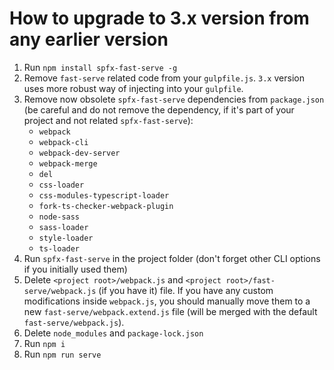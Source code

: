 # How to upgrade to 3.x version from **any** earlier version

1. Run `npm install spfx-fast-serve -g`
2. Remove `fast-serve` related code from your `gulpfile.js`. `3.x` version uses more robust way of injecting into your `gulpfile`.
3. Remove now obsolete `spfx-fast-serve` dependencies from `package.json` (be careful and do not remove the dependency, if it's part of your project and not related `spfx-fast-serve`):
    - `webpack`
    - `webpack-cli`
    - `webpack-dev-server`
    - `webpack-merge`
    - `del`
    - `css-loader`
    - `css-modules-typescript-loader`
    - `fork-ts-checker-webpack-plugin`
    - `node-sass`
    - `sass-loader`
    - `style-loader`
    - `ts-loader`
4. Run `spfx-fast-serve` in the project folder (don't forget other CLI options if you initially used them)
5. Delete `<project root>/webpack.js` and `<project root>/fast-serve/webpack.js` (if you have it) file. If you have any custom modifications inside `webpack.js`, you should manually move them to a new `fast-serve/webpack.extend.js` file (will be merged with the default `fast-serve/webpack.js`).
6. Delete `node_modules` and `package-lock.json`
7. Run `npm i`
8. Run `npm run serve`
